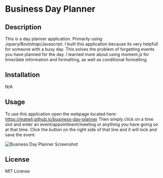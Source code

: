 # Business Day Planner

## Description

This is a day planner application. Primarily using Jquery/Bootstrap/Javascript.
I built this application because its very helpfull for someone with a busy day.
This solves the problem of forgetting events you have planned for the day.
I learned more about using moment.js for time/date information and formatting, as well as conditional formatting.


## Installation

N/A


## Usage

To use this application open the webpage located here: https://matwll.github.io/business-day-planner 
Then simply click on a time slot and enter an event/appointment/meeting or anything you have going on at that time.
Click the button on the right side of that line and it will lock and save the event.

<img src="./assets/images/business-day-planner.png" alt="Business Day Planner Screenshot">


## License

MIT License